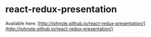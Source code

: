 # react-redux-presentation

Available here: [http://johnste.github.io/react-redux-presentation/](http://johnste.github.io/react-redux-presentation/)
